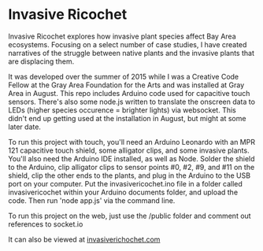 # Invasive Ricochet

Invasive Ricochet explores how invasive plant species affect Bay Area ecosystems. Focusing on a select number of case studies, I have created narratives of the struggle between native plants and the invasive plants that are displacing them.

It was developed over the summer of 2015 while I was a Creative Code Fellow at the Gray Area Foundation for the Arts and was installed at Gray Area in August. This repo includes Arduino code used for capacitive touch sensors. There's also some node.js written to translate the onscreen data to LEDs (higher species occurence = brighter lights) via websocket. This didn't end up getting used at the installation in August, but might at some later date.

To run this project with touch, you'll need an Arduino Leonardo with an MPR 121 capacitive touch shield, some alligator clips, and some invasive plants. You'll also need the Arduino IDE installed, as well as Node. Solder the shield to the Arduino, clip alligator clips to sensor points #0, #2, #9, and #11 on the shield, clip the other ends to the plants, and plug in the Arduino to the USB port on your computer. Put the invasivericochet.ino file in a folder called invasivericochet within your Arduino documents folder, and upload the code. Then run 'node app.js' via the command line.

To run this project on the web, just use the /public folder and comment out references to socket.io

It can also be viewed at [invasiverichochet.com](http://www.invasivericochet.com)
